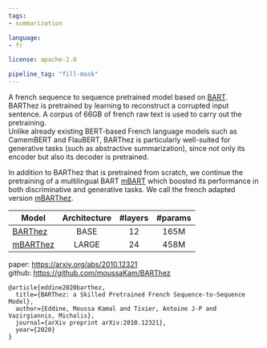 ```yaml
---
tags:
- summarization

language:
- fr

license: apache-2.0

pipeline_tag: "fill-mask"
---
```

A french sequence to sequence pretrained model based on [BART](https://huggingface.co/facebook/bart-large). <br>
BARThez is pretrained by learning to reconstruct a corrupted input sentence. A corpus of 66GB of french raw text is used to carry out the pretraining. <br>
Unlike already existing BERT-based French language models such as CamemBERT and FlauBERT, BARThez is particularly well-suited for generative tasks (such as abstractive summarization), since not only its encoder but also its decoder is pretrained. 

In addition to BARThez that is pretrained from scratch, we continue the pretraining of a multilingual BART [mBART](https://huggingface.co/facebook/mbart-large-cc25) which boosted its performance in both discriminative and generative tasks. We call the french adapted version [mBARThez](https://huggingface.co/moussaKam/mbarthez).

| Model                                                      | Architecture  | #layers | #params |
| -------------                                              |:-------------:| :-----:|:-----:|
| [BARThez](https://huggingface.co/moussaKam/barthez)        | BASE          | 12     | 165M  |
| [mBARThez](https://huggingface.co/moussaKam/mbarthez)      | LARGE         | 24     | 458M  |

paper: https://arxiv.org/abs/2010.12321 \
github: https://github.com/moussaKam/BARThez


```
@article{eddine2020barthez,
  title={BARThez: a Skilled Pretrained French Sequence-to-Sequence Model},
  author={Eddine, Moussa Kamal and Tixier, Antoine J-P and Vazirgiannis, Michalis},
  journal={arXiv preprint arXiv:2010.12321},
  year={2020}
}
```
